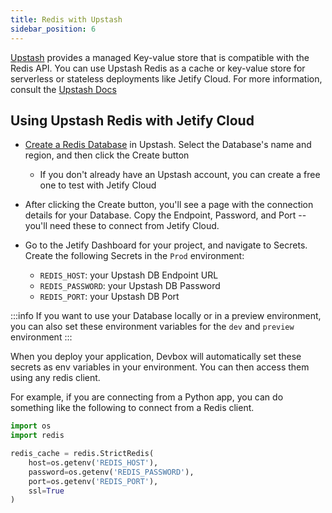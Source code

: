 ```yaml
---
title: Redis with Upstash
sidebar_position: 6
---
```


[Upstash](https://upstash.com) provides a managed Key-value store that is compatible with the Redis API. You can use Upstash Redis as a cache or key-value store for serverless or stateless deployments like Jetify Cloud. For more information, consult the [Upstash Docs](https://upstash.com/docs/introduction)

## Using Upstash Redis with Jetify Cloud

* [Create a Redis Database](https://upstash.com/docs/redis/overall/getstarted) in Upstash. Select the Database's name and region, and then click the Create button
  * If you don't already have an Upstash account, you can create a free one to test with Jetify Cloud
* After clicking the Create button, you'll see a page with the connection details for your Database. Copy the Endpoint, Password, and Port -- you'll need these to connect from Jetify Cloud. 


* Go to the Jetify Dashboard for your project, and navigate to Secrets. Create the following Secrets in the `Prod` environment: 
  * `REDIS_HOST`: your Upstash DB Endpoint URL
  * `REDIS_PASSWORD`: your Upstash DB Password
  * `REDIS_PORT`: your Upstash DB Port 

:::info
 If you want to use your Database locally or in a preview environment, you can also set these environment variables for the `dev` and `preview` environment
:::


When you deploy your application, Devbox will automatically set these secrets as env variables in your environment. You can then access them using any redis client. 

For example, if you are connecting from a Python app, you can do something like the following to connect from a Redis client.

```python
import os
import redis

redis_cache = redis.StrictRedis(
    host=os.getenv('REDIS_HOST'),
    password=os.getenv('REDIS_PASSWORD'),
    port=os.getenv('REDIS_PORT'),
    ssl=True
)
```